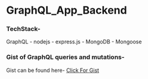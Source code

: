 # GraphQL_App_Backend

### TechStack-
 GraphQL - nodejs - express.js - MongoDB - Mongoose
 
 ### Gist of GraphQL queries and mutations-
 Gist can be found here- [Click For Gist](https://gist.github.com/3daaad9c92bb88f0bbf6559c92d2f5c3.git)
